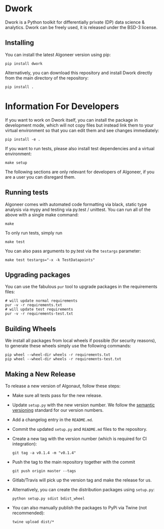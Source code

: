 # Dwork

Dwork is a Python toolkit for differentially private (DP) data science & analytics.
Dwork can be freely used, it is released under the BSD-3 license.

## Installing

You can install the latest Algoneer version using pip:

    pip install dwork

Alternatively, you can download this repository and install Dwork directly
from the main directory of the repository:

    pip install .

# Information For Developers

If you want to work on Dwork itself, you can install the package in development mode,
which will not copy files but instead link them to your virtual environment
so that you can edit them and see changes immediately:

    pip install -e .

If you want to run tests, please also install test dependencies and a virtual
environment:

    make setup

The following sections are only relevant for developers of Algoneer, if you
are a user you can disregard them.

## Running tests

Algoneer comes with automated code formatting via black, static type analysis
via mypy and testing via py.test / unittest. You can run all of the above
with a single make command:

    make

To only run tests, simply run

    make test

You can also pass arguments to py.test via the `testargs` parameter:

    make test testargs="-x -k TestDatapoints"

## Upgrading packages

You can use the fabulous `pur` tool to upgrade packages in the requirements files:

    # will update normal requirements
    pur -v -r requirements.txt
    # will update test requirements
    pur -v -r requirements-test.txt

## Building Wheels

We install all packages from local wheels if possible (for security reasons), to
generate these wheels simply use the following commands:

    pip wheel --wheel-dir wheels -r requirements.txt
    pip wheel --wheel-dir wheels -r requirements-test.txt

## Making a New Release

To release a new version of Algonaut, follow these steps:

* Make sure all tests pass for the new release.
* Update `setup.py` with the new version number. We follow the
  [semantic versioning](https://semver.org/) standard for our version
  numbers.
* Add a changelog entry in the `README.md`.
* Commit the updated `setup.py` and `README.md` files to the repository.
* Create a new tag with the version number (which is required for CI integration):

      git tag -a v0.1.4 -m "v0.1.4"
* Push the tag to the main repository together with the commit

      git push origin master --tags
* Gitlab/Travis will pick up the version tag and make the release for us.
* Alternatively, you can create the distribution packages using `setup.py`:

      python setup.py sdist bdist_wheel
* You can also manually publish the packages to PyPi via Twine
  (not recommended):
  
      twine upload dist/*
